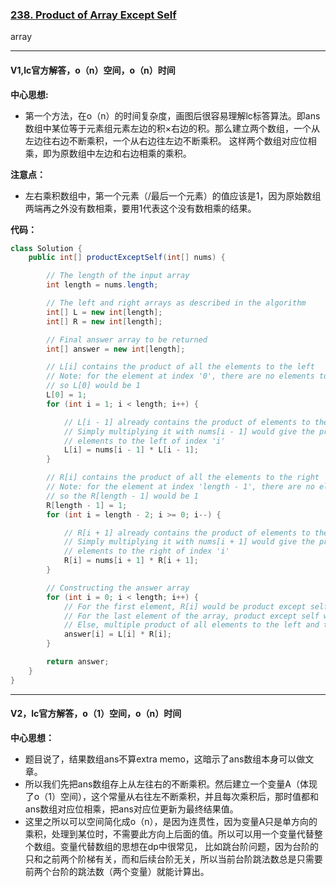 ### [238. Product of Array Except Self](https://leetcode.com/problems/product-of-array-except-self/)

array

---

#### V1,lc官方解答，o（n）空间，o（n）时间
**中心思想:**
- 第一个方法，在o（n）的时间复杂度，画图后很容易理解lc标答算法。即ans数组中某位等于元素组元素左边的积×右边的积。那么建立两个数组，一个从左边往右边不断乘积，一个从右边往左边不断乘积。
这样两个数组对应位相乘，即为原数组中左边和右边相乘的乘积。

**注意点：**
- 左右乘积数组中，第一个元素（/最后一个元素）的值应该是1，因为原始数组两端再之外没有数相乘，要用1代表这个没有数相乘的结果。

**代码：**
```java
class Solution {
    public int[] productExceptSelf(int[] nums) {

        // The length of the input array
        int length = nums.length;

        // The left and right arrays as described in the algorithm
        int[] L = new int[length];
        int[] R = new int[length];

        // Final answer array to be returned
        int[] answer = new int[length];

        // L[i] contains the product of all the elements to the left
        // Note: for the element at index '0', there are no elements to the left,
        // so L[0] would be 1
        L[0] = 1;
        for (int i = 1; i < length; i++) {

            // L[i - 1] already contains the product of elements to the left of 'i - 1'
            // Simply multiplying it with nums[i - 1] would give the product of all
            // elements to the left of index 'i'
            L[i] = nums[i - 1] * L[i - 1];
        }

        // R[i] contains the product of all the elements to the right
        // Note: for the element at index 'length - 1', there are no elements to the right,
        // so the R[length - 1] would be 1
        R[length - 1] = 1;
        for (int i = length - 2; i >= 0; i--) {

            // R[i + 1] already contains the product of elements to the right of 'i + 1'
            // Simply multiplying it with nums[i + 1] would give the product of all
            // elements to the right of index 'i'
            R[i] = nums[i + 1] * R[i + 1];
        }

        // Constructing the answer array
        for (int i = 0; i < length; i++) {
            // For the first element, R[i] would be product except self
            // For the last element of the array, product except self would be L[i]
            // Else, multiple product of all elements to the left and to the right
            answer[i] = L[i] * R[i];
        }

        return answer;
    }
}
```

---

#### V2，lc官方解答，o（1）空间，o（n）时间
**中心思想：**
- 题目说了，结果数组ans不算extra memo，这暗示了ans数组本身可以做文章。
- 所以我们先把ans数组存上从左往右的不断乘积。然后建立一个变量A（体现了o（1）空间），这个常量从右往左不断乘积，并且每次乘积后，那时值都和ans数组对应位相乘，把ans对应位更新为最终结果值。
- 这里之所以可以空间简化成o（n），是因为连贯性，因为变量A只是单方向的乘积，处理到某位时，不需要此方向上后面的值。所以可以用一个变量代替整个数组。变量代替数组的思想在dp中很常见，
比如跳台阶问题，因为台阶的只和之前两个阶梯有关，而和后续台阶无关，所以当前台阶跳法数总是只需要前两个台阶的跳法数（两个变量）就能计算出。
